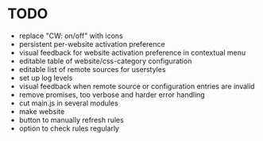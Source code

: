# TODO

- replace "CW: on/off" with icons
- persistent per-website activation preference
- visual feedback for website activation preference in contextual menu
- editable table of website/css-category configuration
- editable list of remote sources for userstyles
- set up log levels
- visual feedback when remote source or configuration entries are invalid
- remove promises, too verbose and harder error handling
- cut main.js in several modules
- make website
- button to manually refresh rules
- option to check rules regularly